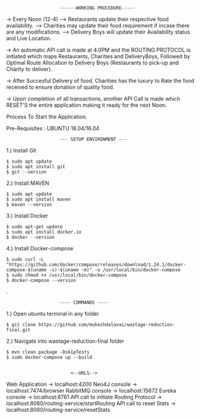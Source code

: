 					    ------WORKING PROCEDURE-----
-> Every Noon (12-4) --> Restaurants update their respective food availability.
		  --> Charities may update their food requirement if incase there are any modifications.
		  --> Delivery Boys will update their Availability status and Live Location.
		  
 -> An automatic API call is made at 4.0PM and the ROUTING PROTOCOL is initiated which maps Restaurants, Charities and DeliveryBoys, Followed by Optimal Route Allocation to Delivery Boys (Restaurants to pick-up and Charity to deliver).
 
 -> After Succesful Delivery of food, Charities has the luxury to Rate the food received to ensure donation of quality food.
 
-> Upon completion of all transactions, another API Call is made which RESET'S the entire application making it ready for the next Noon.

Process To Start the Application.

Pre-Requisites : UBUNTU 18.04/16.04

						--- SETUP ENVIRONMENT ---

1.) Install Git

	$ sudo apt update
	$ sudo apt install git
	$ git --version

2.) Install MAVEN

	$ sudo apt update
	$ sudo apt install maven
	$ maven --version

3.) Install Docker

	$ sudo apt-get update
	$ sudo apt install docker.io
	$ docker --version

4.) Install Docker-compose

	$ sudo curl -L "https://github.com/docker/compose/releases/download/1.24.1/docker-compose-$(uname -s)-$(uname -m)" -o /usr/local/bin/docker-compose
	$ sudo chmod +x /usr/local/bin/docker-compose
	$ docker-compose --version
.


						---- COMMANDS ----
  
1.) Open ubuntu terminal in any folder

	$ git clone https://github.com/mukeshdalavai/wastage-reduction-final.git

2.) Navigate into wastage-reduction-final folder

	$ mvn clean package -DskipTests
	$ sudo docker-compose up --build
	
  						
						    <--URLS-->

Web Application -> localhost:4200
Neo4J console -> localhost:7474/browser
RabbitMQ console -> localhost:15672
Eureka console -> localhost:8761
API call to initiate Routing Protocol -> localhost:8080/routing-service/startRouting
API call to reset Stats -> localhost:8080/routing-service/resetStats

